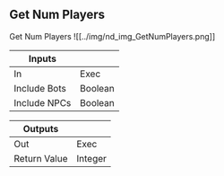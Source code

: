 ## Get Num Players
Get Num Players
![[../img/nd_img_GetNumPlayers.png]]

|Inputs||
|--|--|
| In | Exec |
| Include Bots | Boolean |
| Include NPCs | Boolean |

|Outputs||
|--|--|
| Out | Exec |
| Return Value | Integer |
